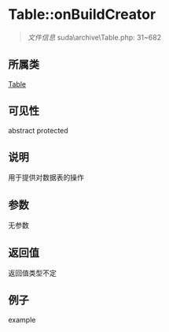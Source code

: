 # Table::onBuildCreator



> *文件信息* suda\archive\Table.php: 31~682

## 所属类 

[Table](../Table.md)

## 可见性

abstract protected 

## 说明


用于提供对数据表的操作



## 参数


无参数


## 返回值

返回值类型不定


## 例子

example